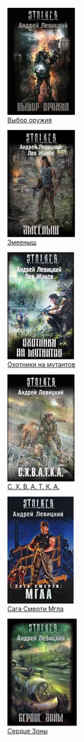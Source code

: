 ![](Выбор%20оружия.jpg)  
[Выбор оружия](Выбор%20оружия.md)

![](Змееныш.jpg)  
[Змееныш](Змееныш.md)

![](Охотники%20на%20мутантов.jpg)  
[Охотники на мутантов](Охотники%20на%20мутантов.md)

![](С.%20Х.%20В.%20А.%20Т.%20К.%20А..jpg)  
[С. Х. В. А. Т. К. А.](С.%20Х.%20В.%20А.%20Т.%20К.%20А..md)

![](Сага%20Смерти%20Мгла.jpg)  
[Сага Смерти Мгла](Сага%20Смерти%20Мгла.md)

![](Сердце%20Зоны.jpg)  
[Сердце Зоны](Сердце%20Зоны.md)
